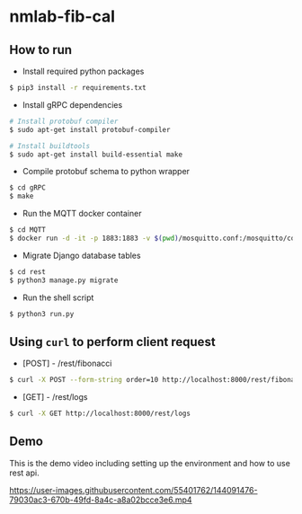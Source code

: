 # nmlab-fib-cal


## How to run

- Install required python packages
```bash
$ pip3 install -r requirements.txt
```

- Install gRPC dependencies
```bash
# Install protobuf compiler
$ sudo apt-get install protobuf-compiler

# Install buildtools
$ sudo apt-get install build-essential make
```

- Compile protobuf schema to python wrapper
```bash
$ cd gRPC
$ make
```

- Run the MQTT docker container
```bash
$ cd MQTT
$ docker run -d -it -p 1883:1883 -v $(pwd)/mosquitto.conf:/mosquitto/config/mosquitto.conf eclipse-mosquitto
```

- Migrate Django database tables
```bash
$ cd rest
$ python3 manage.py migrate
```

- Run the shell script
```bash
$ python3 run.py
```

## Using `curl` to perform client request
- [POST] - /rest/fibonacci
```bash
$ curl -X POST --form-string order=10 http://localhost:8000/rest/fibonacci
```
- [GET] - /rest/logs
```bash
$ curl -X GET http://localhost:8000/rest/logs
```

## Demo
This is the demo video including setting up the environment and how to use rest api.




https://user-images.githubusercontent.com/55401762/144091476-79030ac3-670b-49fd-8a4c-a8a02bcce3e6.mp4


